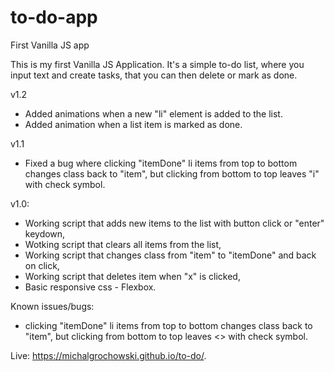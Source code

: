# to-do-app
First Vanilla JS app

This is my first Vanilla JS Application. It's a simple to-do list, where you input text and create tasks, that you can then delete or mark as done.

v1.2
- Added animations when a new "li" element is added to the list.
- Added animation when a list item is marked as done.

v1.1
- Fixed a bug where clicking "itemDone" li items from top to bottom changes class back to "item", but clicking from bottom to top leaves "i" with check symbol.

v1.0:
- Working script that adds new items to the list with button click or "enter" keydown,
- Wotking script that clears all items from the list,
- Working script that changes class from "item" to "itemDone" and back on click,
- Working script that deletes item when "x" is clicked,
- Basic responsive css - Flexbox.

Known issues/bugs:
- clicking "itemDone" li items from top to bottom changes class back to "item", but clicking from bottom to top leaves <> with check symbol.

Live: https://michalgrochowski.github.io/to-do/. 
